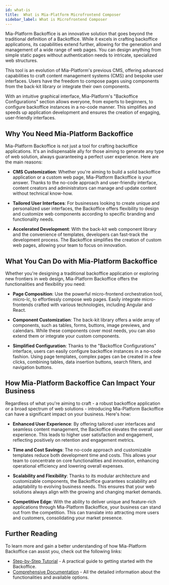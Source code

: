 ```yaml
---
id: what-is
title:  What is Mia-Platform Microfrontend Composer
sidebar_label: What is Microfrontend Composer
---
```


Mia-Platform Backoffice is an innovative solution that goes beyond the traditional definition of a Backoffice. While it excels in crafting backoffice applications, its capabilities extend further, allowing for the generation and management of a wide range of web pages. You can design anything from simple static pages without authentication needs to intricate, specialized web structures.

This tool is an evolution of Mia-Platform's previous CMS, offering advanced capabilities to craft content management systems (CMS) and bespoke user interfaces. Users have the freedom to compose pages using components from the back-kit library or integrate their own components.

With an intuitive graphical interface, Mia-Platform's "Backoffice Configurations" section allows everyone, from experts to beginners, to configure backoffice instances in a no-code manner. This simplifies and speeds up application development and ensures the creation of engaging, user-friendly interfaces.

## Why You Need Mia-Platform Backoffice

Mia-Platform Backoffice is not just a tool for crafting backoffice applications. It's an indispensable ally for those aiming to generate any type of web solution, always guaranteeing a perfect user experience. Here are the main reasons:

- **CMS Customization**: Whether you're aiming to build a solid backoffice application or a custom web page, Mia-Platform Backoffice is your answer. Thanks to the no-code approach and user-friendly interface, content creators and administrators can manage and update content without technical know-how.

- **Tailored User Interfaces**: For businesses looking to create unique and personalized user interfaces, the Backoffice offers flexibility to design and customize web components according to specific branding and functionality needs.

- **Accelerated Development**: With the back-kit web component library and the convenience of templates, developers can fast-track the development process. The Backoffice simplifies the creation of custom web pages, allowing your team to focus on innovation.

## What You Can Do with Mia-Platform Backoffice

Whether you're designing a traditional backoffice application or exploring new frontiers in web design, Mia-Platform Backoffice offers the functionalities and flexibility you need:

- **Page Composition**: Use the powerful micro-frontend orchestration tool, micro-lc, to effortlessly compose web pages. Easily integrate micro-frontends crafted with various technologies, including Angular and React.

- **Component Customization**: The back-kit library offers a wide array of components, such as tables, forms, buttons, image previews, and calendars. While these components cover most needs, you can also extend them or integrate your custom components.

- **Simplified Configuration**: Thanks to the "Backoffice Configurations" interface, users can easily configure backoffice instances in a no-code fashion. Using page templates, complex pages can be created in a few clicks, combining tables, data insertion buttons, search filters, and navigation buttons.

## How Mia-Platform Backoffice Can Impact Your Business

Regardless of what you're aiming to craft - a robust backoffice application or a broad spectrum of web solutions - introducing Mia-Platform Backoffice can have a significant impact on your business. Here's how:

- **Enhanced User Experience**: By offering tailored user interfaces and seamless content management, the Backoffice elevates the overall user experience. This leads to higher user satisfaction and engagement, reflecting positively on retention and engagement metrics.

- **Time and Cost Savings**: The no-code approach and customizable templates reduce both development time and costs. This allows your team to concentrate on core functionalities and innovation, enhancing operational efficiency and lowering overall expenses.

- **Scalability and Flexibility**: Thanks to its modular architecture and customizable components, the Backoffice guarantees scalability and adaptability to evolving business needs. This ensures that your web solutions always align with the growing and changing market demands.

- **Competitive Edge**: With the ability to deliver unique and feature-rich applications through Mia-Platform Backoffice, your business can stand out from the competition. This can translate into attracting more users and customers, consolidating your market presence.

## Further Reading

To learn more and gain a better understanding of how Mia-Platform Backoffice can assist you, check out the following links:

- [Step-by-Step Tutorial](#) - A practical guide to getting started with the Backoffice.
- [Comprehensive Documentation](#) - All the detailed information about the functionalities and available options.
